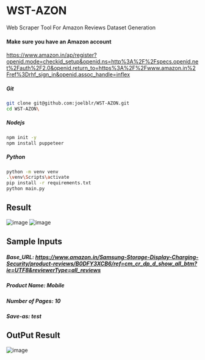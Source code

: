 # WST-AZON
Web Scraper Tool For Amazon Reviews Dataset Generation

#### Make sure you have an Amazon account
https://www.amazon.in/ap/register?openid.mode=checkid_setup&openid.ns=http%3A%2F%2Fspecs.openid.net%2Fauth%2F2.0&openid.return_to=https%3A%2F%2Fwww.amazon.in%2Fref%3Drhf_sign_in&openid.assoc_handle=inflex

##### Git
```bash
git clone git@github.com:joelblr/WST-AZON.git
cd WST-AZON\

```
##### Nodejs
```bash
npm init -y
npm install puppeteer

```
##### Python
```bash
python -m venv venv
.\venv\Scripts\activate
pip install -r requirements.txt
python main.py

```

## Result
![image](https://github.com/user-attachments/assets/f138bf1f-3484-47f4-8deb-fcdcb2084f05)
![image](https://github.com/user-attachments/assets/90648d14-2f35-4503-8ead-df08e4ba6cce)

## Sample Inputs
##### Base_URL: https://www.amazon.in/Samsung-Storage-Display-Charging-Security/product-reviews/B0DFY3XCB6/ref=cm_cr_dp_d_show_all_btm?ie=UTF8&reviewerType=all_reviews
##### Product Name: Mobile
##### Number of Pages: 10
##### Save-as: test

## OutPut Result
![image](https://github.com/user-attachments/assets/1f9f5d7a-c22e-400c-b6f6-f842f8690b09)


